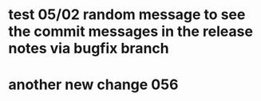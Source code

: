 # test 05/02 random message to see the commit messages in the release notes via bugfix branch


# another new change 056

